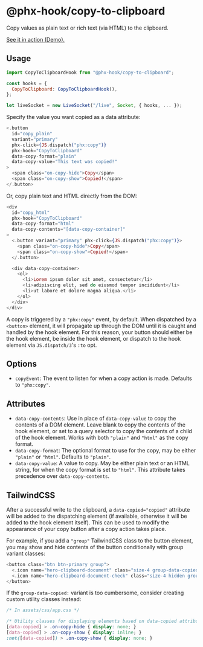 # @phx-hook/copy-to-clipboard

Copy values as plain text or rich text (via HTML) to the clipboard.

[See it in action (Demo).](https://phx-hook.elixir-saas.com/copy-to-clipboard)

## Usage

```js
import CopyToClipboardHook from "@phx-hook/copy-to-clipboard";

const hooks = {
  CopyToClipboard: CopyToClipboardHook(),
};

let liveSocket = new LiveSocket("/live", Socket, { hooks, ... });
```

Specify the value you want copied as a data attribute:

```heex
<.button
  id="copy_plain"
  variant="primary"
  phx-click={JS.dispatch("phx:copy")}
  phx-hook="CopyToClipboard"
  data-copy-format="plain"
  data-copy-value="This text was copied!"
>
  <span class="on-copy-hide">Copy</span>
  <span class="on-copy-show">Copied!</span>
</.button>
```

Or, copy plain text and HTML directly from the DOM:

```heex
<div
  id="copy_html"
  phx-hook="CopyToClipboard"
  data-copy-format="html"
  data-copy-contents="[data-copy-container]"
>
  <.button variant="primary" phx-click={JS.dispatch("phx:copy")}>
    <span class="on-copy-hide">Copy</span>
    <span class="on-copy-show">Copied!</span>
  </.button>

  <div data-copy-container>
    <ol>
      <li>Lorem ipsum dolor sit amet, consectetur</li>
      <li>adipiscing elit, sed do eiusmod tempor incididunt</li>
      <li>ut labore et dolore magna aliqua.</li>
    </ol>
  </div>
</div>
```

A copy is triggered by a `"phx:copy"` event, by default. When dispatched by a `<button>` element, it will propagate up through the DOM until it is caught and handled by the hook element. For this reason, your button should either be the hook element, be inside the hook element, or dispatch to the hook element via `JS.dispatch/3`'s `:to` opt.

## Options

* `copyEvent`: The event to listen for when a copy action is made. Defaults to `"phx:copy"`.

## Attributes

* `data-copy-contents`: Use in place of `data-copy-value` to copy the contents of a DOM element. Leave blank to copy the contents of the hook element, or set to a query selector to copy the contents of a child of the hook element. Works with both `"plain"` and `"html"` as the copy format.
* `data-copy-format`: The optional format to use for the copy, may be either `"plain"` or `"html"`. Defaults to `"plain"`.
* `data-copy-value`: A value to copy. May be either plain text or an HTML string, for when the copy format is set to `"html"`. This attribute takes precedence over `data-copy-contents`.

## TailwindCSS

After a successful write to the clipboard, a `data-copied="copied"` attribute will be added to the dispatching element (if available, otherwise it will be added to the hook element itself). This can be used to modify the appearance of your copy button after a copy action takes place.

For example, if you add a `"group"` TailwindCSS class to the button element, you may show and hide contents of the button conditionally with group variant classes:

```heex
<button class="btn btn-primary group">
  <.icon name="hero-clipboard-document" class="size-4 group-data-copied:hidden" />
  <.icon name="hero-clipboard-document-check" class="size-4 hidden group-data-copied:inline" />
</button>
```

If the `group-data-copied:` variant is too cumbersome, consider creating custom utility classes instead:

```css
/* In assets/css/app.css */

/* Utility classes for displaying elements based on data-copied attribute */
[data-copied] > .on-copy-hide { display: none; }
[data-copied] > .on-copy-show { display: inline; }
:not([data-copied]) > .on-copy-show { display: none; }
```
